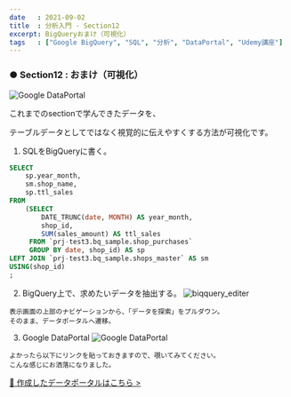 ```yaml
---
date   : 2021-09-02
title  : 分析入門 - Section12
excerpt: BigQueryおまけ（可視化）
tags   : ["Google BigQuery", "SQL", "分析", "DataPortal", "Udemy講座"]
---
```


### ● Section12 : おまけ（可視化）
![Google DataPortal](https://i.gyazo.com/625fcf38f301105c0dbc76da5b9951ff.png)

これまでのsectionで学んできたデータを、

テーブルデータとしてではなく視覚的に伝えやすくする方法が可視化です。

1. SQLをBigQueryに書く。

```SQL
SELECT
    sp.year_month,
    sm.shop_name,
    sp.ttl_sales
FROM
    (SELECT
        DATE_TRUNC(date, MONTH) AS year_month,
        shop_id,
        SUM(sales_amount) AS ttl_sales
     FROM `prj-test3.bq_sample.shop_purchases`
     GROUP BY date, shop_id) AS sp
LEFT JOIN `prj-test3.bq_sample.shops_master` AS sm
USING(shop_id)
;
```

2. BigQuery上で、求めたいデータを抽出する。
![biqquery_editer](https://i.gyazo.com/d672afedd1bcc9c0678bbba6ff5bb9dd.png)
```
表示画面の上部のナビゲーションから、「データを探索」をプルダウン。
そのまま、データポータルへ遷移。
```

3. Google DataPortal
![Google DataPortal](https://i.gyazo.com/625fcf38f301105c0dbc76da5b9951ff.png)
```
よかったら以下にリンクを貼っておきますので、覗いてみてください。
こんな感じにお洒落になりました。
```
[🔗 作成したデータポータルはこちら >](https://datastudio.google.com/reporting/fa043ba1-256c-49a9-8f1b-bf12bf5295fa)
